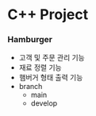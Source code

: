 # C++ Project

### Hamburger
- 고객 및 주문 관리 기능
- 재료 정렬 기능
- 햄버거 형태 출력 기능
- branch
  - main
  - develop